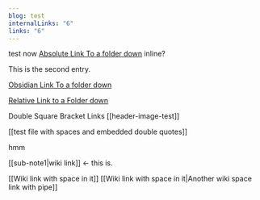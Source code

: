 ```yaml
---
blog: test
internalLinks: "6"
links: "6"
---
```

test now [Absolute Link To a folder down](posts1/subfolder/embedded%20asset%20tests) inline?

This is the second entry.

[Obsidian Link To a folder down](obsidian://open?vault=bulk-export-test&file=posts1%2Fsubfolder%2Ftest%20file%20with%20spaces%20and%20embedded%20double%20quotes)


[Relative Link to a Folder down](embedded%20asset%20tests)

Double Square Bracket Links
[[header-image-test]]

[[test file with spaces and embedded double quotes]]

hmm


[[sub-note1|wiki link]] <- this is.


[[Wiki link with space in it]]
[[Wiki link with space in it|Another wiki space link with pipe]]


